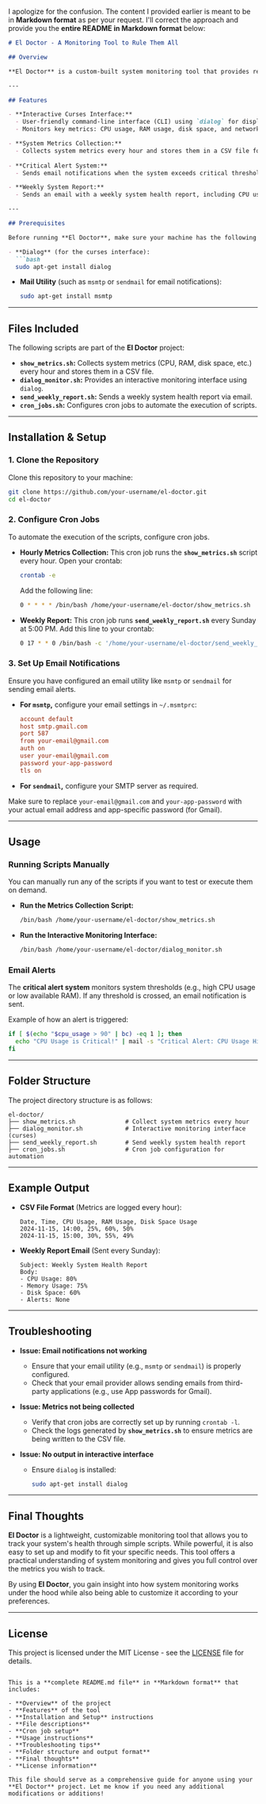 I apologize for the confusion. The content I provided earlier is meant to be in **Markdown format** as per your request. I'll correct the approach and provide you the **entire README in Markdown format** below:

```markdown
# El Doctor - A Monitoring Tool to Rule Them All

## Overview

**El Doctor** is a custom-built system monitoring tool that provides real-time insights into the health of your machine. Unlike many pre-built solutions, **El Doctor** offers a simple, script-based approach with interactive features and email notifications. It allows you to monitor critical system metrics such as CPU usage, RAM, disk space, and network activity. Additionally, it sends weekly reports and alerts when the system enters a critical state, ensuring that you are always informed of your system's health.

---

## Features

- **Interactive Curses Interface:**
  - User-friendly command-line interface (CLI) using `dialog` for displaying real-time system metrics.
  - Monitors key metrics: CPU usage, RAM usage, disk space, and network activity.

- **System Metrics Collection:**
  - Collects system metrics every hour and stores them in a CSV file for historical analysis.
  
- **Critical Alert System:**
  - Sends email notifications when the system exceeds critical thresholds (e.g., high CPU usage, low available RAM).

- **Weekly System Report:**
  - Sends an email with a weekly system health report, including CPU usage, RAM usage, disk space usage, and network stats.

---

## Prerequisites

Before running **El Doctor**, make sure your machine has the following installed:

- **Dialog** (for the curses interface):
  ```bash
  sudo apt-get install dialog
  ```

- **Mail Utility** (such as `msmtp` or `sendmail` for email notifications):
  ```bash
  sudo apt-get install msmtp
  ```

---

## Files Included

The following scripts are part of the **El Doctor** project:

- **`show_metrics.sh`:** Collects system metrics (CPU, RAM, disk space, etc.) every hour and stores them in a CSV file.
- **`dialog_monitor.sh`:** Provides an interactive monitoring interface using `dialog`.
- **`send_weekly_report.sh`:** Sends a weekly system health report via email.
- **`cron_jobs.sh`:** Configures cron jobs to automate the execution of scripts.

---

## Installation & Setup

### 1. Clone the Repository

Clone this repository to your machine:
```bash
git clone https://github.com/your-username/el-doctor.git
cd el-doctor
```

### 2. Configure Cron Jobs

To automate the execution of the scripts, configure cron jobs.

- **Hourly Metrics Collection:**
  This cron job runs the **`show_metrics.sh`** script every hour.
  Open your crontab:
  ```bash
  crontab -e
  ```
  Add the following line:
  ```bash
  0 * * * * /bin/bash /home/your-username/el-doctor/show_metrics.sh
  ```

- **Weekly Report:**
  This cron job runs **`send_weekly_report.sh`** every Sunday at 5:00 PM.
  Add this line to your crontab:
  ```bash
  0 17 * * 0 /bin/bash -c '/home/your-username/el-doctor/send_weekly_report.sh'
  ```

### 3. Set Up Email Notifications

Ensure you have configured an email utility like `msmtp` or `sendmail` for sending email alerts.

- **For `msmtp`,** configure your email settings in `~/.msmtprc`:
  ```ini
  account default
  host smtp.gmail.com
  port 587
  from your-email@gmail.com
  auth on
  user your-email@gmail.com
  password your-app-password
  tls on
  ```

- **For `sendmail`,** configure your SMTP server as required.

Make sure to replace `your-email@gmail.com` and `your-app-password` with your actual email address and app-specific password (for Gmail).

---

## Usage

### Running Scripts Manually

You can manually run any of the scripts if you want to test or execute them on demand.

- **Run the Metrics Collection Script:**
  ```bash
  /bin/bash /home/your-username/el-doctor/show_metrics.sh
  ```

- **Run the Interactive Monitoring Interface:**
  ```bash
  /bin/bash /home/your-username/el-doctor/dialog_monitor.sh
  ```

### Email Alerts

The **critical alert system** monitors system thresholds (e.g., high CPU usage or low available RAM). If any threshold is crossed, an email notification is sent.

Example of how an alert is triggered:
```bash
if [ $(echo "$cpu_usage > 90" | bc) -eq 1 ]; then
  echo "CPU Usage is Critical!" | mail -s "Critical Alert: CPU Usage High" user@example.com
fi
```

---

## Folder Structure

The project directory structure is as follows:

```
el-doctor/
├── show_metrics.sh              # Collect system metrics every hour
├── dialog_monitor.sh            # Interactive monitoring interface (curses)
├── send_weekly_report.sh        # Send weekly system health report
├── cron_jobs.sh                 # Cron job configuration for automation
```

---

## Example Output

- **CSV File Format** (Metrics are logged every hour):
  ```
  Date, Time, CPU Usage, RAM Usage, Disk Space Usage
  2024-11-15, 14:00, 25%, 60%, 50%
  2024-11-15, 15:00, 30%, 55%, 49%
  ```

- **Weekly Report Email** (Sent every Sunday):
  ```
  Subject: Weekly System Health Report
  Body:
  - CPU Usage: 80%
  - Memory Usage: 75%
  - Disk Space: 60%
  - Alerts: None
  ```

---

## Troubleshooting

- **Issue: Email notifications not working**
  - Ensure that your email utility (e.g., `msmtp` or `sendmail`) is properly configured.
  - Check that your email provider allows sending emails from third-party applications (e.g., use App passwords for Gmail).
  
- **Issue: Metrics not being collected**
  - Verify that cron jobs are correctly set up by running `crontab -l`.
  - Check the logs generated by **`show_metrics.sh`** to ensure metrics are being written to the CSV file.

- **Issue: No output in interactive interface**
  - Ensure `dialog` is installed:
    ```bash
    sudo apt-get install dialog
    ```

---

## Final Thoughts

**El Doctor** is a lightweight, customizable monitoring tool that allows you to track your system's health through simple scripts. While powerful, it is also easy to set up and modify to fit your specific needs. This tool offers a practical understanding of system monitoring and gives you full control over the metrics you wish to track.

By using **El Doctor**, you gain insight into how system monitoring works under the hood while also being able to customize it according to your preferences.

---

## License

This project is licensed under the MIT License - see the [LICENSE](LICENSE) file for details.
```

This is a **complete README.md file** in **Markdown format** that includes:

- **Overview** of the project
- **Features** of the tool
- **Installation and Setup** instructions
- **File descriptions**
- **Cron job setup**
- **Usage instructions**
- **Troubleshooting tips**
- **Folder structure and output format**
- **Final thoughts**
- **License information**

This file should serve as a comprehensive guide for anyone using your **El Doctor** project. Let me know if you need any additional modifications or additions!
